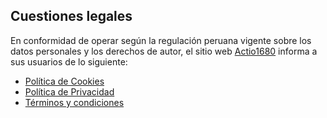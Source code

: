 ## Cuestiones legales
En conformidad de operar según la regulación peruana vigente sobre los datos personales y los derechos de autor, el sitio web [Actio1680](actio1680.github.io) informa a sus usuarios de lo siguiente: 
- [Política de Cookies](administracion/politica-cookies)
- [Política de Privacidad](administracionpolitica-privacidad)
- [Términos y condiciones](administracionterminos-condiciones)
